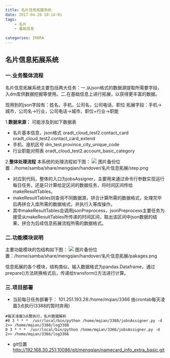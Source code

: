 ```yaml
---
title: 名片信息拓展系统
date: 2017-04-28 10:14:01
tags:
    - 名片
    - 基础信息

categories: IMORA
---
```

## 名片信息拓展系统


### 一.业务整体流程

名片信息拓展系统主要包括两大任务：一.从json格式的数据源提取所需要字段，入dm库供数据挖掘等使用。二.在基础信息上进行拓展，以获得更丰富的数据。

现用到的json字段有：姓名，手机，公司名，公司电话，职位
拓展字段：手机→城市，公司名→行业，公司电话→城市，职位+行业→职能

1.**数据来源：**
可能涉及到如下数据表

* 名片基本信息，json格式
oradt_cloud_test2.contact_card
oradt_cloud_test2.contact_card_extend
* 手机、座机区号
dm_test.province_city_unique_code
* 行业职能对照表
oradt_cloud_test2.account_basic_category

2.**整体处理流程**
本系统的处理流程如下图：
![](http://i4.buimg.com/4851/24a68975106791ab.png)
图片备份位置：/home/samba/share/mengqian/handover/名片信息拓展/step.png

* 对应到代码，整体的入口为jobsAssigner，主要用来通过命令行参数实现运行每日任务，还是只计算给定区间的数据任务，将时间区间传给makeResultTables。
* makeResultTables则查询不同数据源，拼合计算所需的数据格式，处理完毕后再拼合入库所需的数据格式，并执行入等库操作。
* 其中makeResultTables会调用jsonPreprocess，jsonPreprocess主要任务为接受从makeResultTables所传递的时间区间，取出该区间中json数据的结果，拼合为后续信息拓展流程所需的数据格式。



###  二.功能模块说明
主要功能模块的包结构如下图：
![](http://i1.piimg.com/4851/4d54fb562381507a.jpg)
图片备份位置：/home/samba/share/mengqian/handover/名片信息拓展/pakages.png

信息拓展的各个模块，结构类似，输入数据格式为pandas.Dataframe，通过prepare()方法转换格式后，传递给transform()方法进行计算。


### 三.项目部署

* 当前每日任务部署于： 101.251.193.28:/home/mqian/3366
由crontab每天凌晨3点执行(3388的暂时弃用)
```
#每天凌晨3点整执行，名片数据解析
#0 3 * * *  /usr/local/bin/python /home/mqian/3388/jobsAssigner.py -d 2>> /home/mqian/3388/log3388
0 3 * * *  /usr/local/bin/python /home/mqian/3366/jobsAssigner.py -d 2>> /home/mqian/3366/log3366
```
* git位置
http://192.168.30.251:10086/git/mengqian/namecard_info_extra_basic.git
